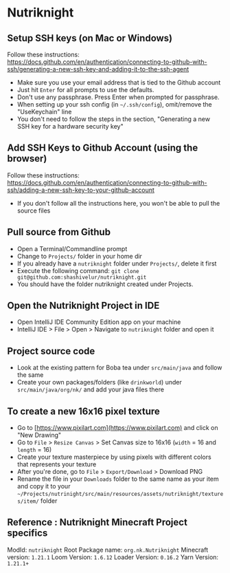 # Nutriknight

## Setup SSH keys (on Mac or Windows)
Follow these instructions: https://docs.github.com/en/authentication/connecting-to-github-with-ssh/generating-a-new-ssh-key-and-adding-it-to-the-ssh-agent
  - Make sure you use your email address that is tied to the Github account
  - Just hit `Enter` for all prompts to use the defaults.
  - Don't use any passphrase. Press Enter when prompted for passphrase.
  - When setting up your ssh config (in `~/.ssh/config`), omit/remove the "UseKeychain" line
  - You don't need to follow the steps in the section, "Generating a new SSH key for a hardware security key"

## Add SSH Keys to Github Account (using the browser)
Follow these instructions: https://docs.github.com/en/authentication/connecting-to-github-with-ssh/adding-a-new-ssh-key-to-your-github-account
  - If you don't follow all the instructions here, you won't be able to pull the source files

## Pull source from Github
  - Open a Terminal/Commandline prompt
  - Change to `Projects/` folder in your home dir
  - If you already have a `nutriknight` folder under `Projects/`, delete it first 
  - Execute the following command: `git clone git@github.com:shashivelur/nutriknight.git`
  - You should have the folder nutriknight created under Projects. 

## Open the Nutriknight Project in IDE
  - Open IntelliJ IDE Community Edition app on your machine
  - IntelliJ IDE > File > Open > Navigate to `nutriknight` folder and open it

## Project source code
  - Look at the existing pattern for Boba tea under `src/main/java` and follow the same
  - Create your own packages/folders (like `drinkworld`) under `src/main/java/org/nk/` and add your java files there

## To create a new 16x16 pixel texture
  - Go to [https://www.pixilart.com](https://www.pixilart.com) and click on "New Drawing"
  - Go to `File` > `Resize Canvas` > Set Canvas size to 16x16 (`width` = 16 and `length` = 16)
  - Create your texture masterpiece by using pixels with different colors that represents your texture
  - After you're done, go to `File` > `Export/Download` > Download PNG
  - Rename the file in your `Downloads` folder to the same name as your item and copy it to your `~/Projects/nutrinight/src/main/resources/assets/nutriknight/textures/item/` folder

## Reference : Nutriknight Minecraft Project specifics
ModId: `nutriknight`
Root Package name: `org.nk.Nutriknight`
Minecraft version: `1.21.1`
Loom Version: `1.6.12`
Loader Version: `0.16.2`
Yarn Version: `1.21.1+`
